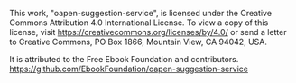 This work, "oapen-suggestion-service", is licensed under the
Creative Commons Attribution 4.0 International License. To view a copy of
this license, visit https://creativecommons.org/licenses/by/4.0/ or send
a letter to Creative Commons, PO Box 1866, Mountain View, CA 94042, USA.

It is attributed to the Free Ebook Foundation and contributors.
https://github.com/EbookFoundation/oapen-suggestion-service
